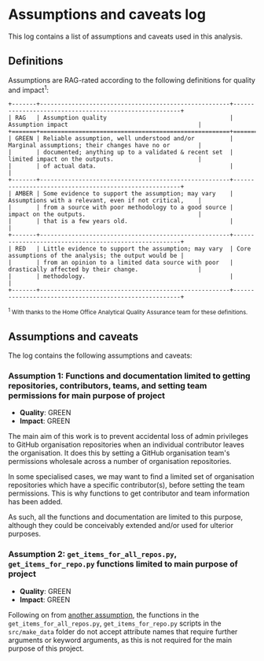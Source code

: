 # Assumptions and caveats log

This log contains a list of assumptions and caveats used in this analysis.

## Definitions

Assumptions are RAG-rated according to the following definitions for quality and impact<sup>1</sup>:

<!-- Using reStructuredText table here, otherwise the raw Markdown is greater than the 120-character line width -->
```{eval-rst}
+-------+------------------------------------------------------+-------------------------------------------------------+
| RAG   | Assumption quality                                   | Assumption impact                                     |
+=======+======================================================+=======================================================+
| GREEN | Reliable assumption, well understood and/or          | Marginal assumptions; their changes have no or        |
|       | documented; anything up to a validated & recent set  | limited impact on the outputs.                        |
|       | of actual data.                                      |                                                       |
+-------+------------------------------------------------------+-------------------------------------------------------+
| AMBER | Some evidence to support the assumption; may vary    | Assumptions with a relevant, even if not critical,    |
|       | from a source with poor methodology to a good source | impact on the outputs.                                |
|       | that is a few years old.                             |                                                       |
+-------+------------------------------------------------------+-------------------------------------------------------+
| RED   | Little evidence to support the assumption; may vary  | Core assumptions of the analysis; the output would be |
|       | from an opinion to a limited data source with poor   | drastically affected by their change.                 |
|       | methodology.                                         |                                                       |
+-------+------------------------------------------------------+-------------------------------------------------------+
```
<sup><sup>1</sup> With thanks to the Home Office Analytical Quality Assurance team for these definitions.</sup>

## Assumptions and caveats

The log contains the following assumptions and caveats:

### Assumption 1: Functions and documentation limited to getting repositories, contributors, teams, and setting team permissions for main purpose of project

- **Quality**: GREEN
- **Impact**: GREEN

The main aim of this work is to prevent accidental loss of admin privileges to GitHub organisation repositories when an
individual contributor leaves the organisation. It does this by setting a GitHub organisation team's permissions
wholesale across a number of organisation repositories.

In some specialised cases, we may want to find a limited set of organisation repositories which have a specific
contributor(s), before setting the team permissions. This is why functions to get contributor and team information has
been added.

As such, all the functions and documentation are limited to this purpose, although they could be conceivably extended
and/or used for ulterior purposes.

### Assumption 2: `get_items_for_all_repos.py`, `get_items_for_repo.py` functions limited to main purpose of project

- **Quality**: GREEN
- **Impact**: GREEN

Following on from [another assumption](#assumption-1-functions-and-documentation-limited-to-getting-repositories-contributors-teams-and-setting-team-permissions-for-main-purpose-of-project),
the functions in the `get_items_for_all_repos.py`, `get_items_for_repo.py` scripts in the `src/make_data` folder do not
accept attribute names that require further arguments or keyword arguments, as this is not required for the main
purpose of this project.
